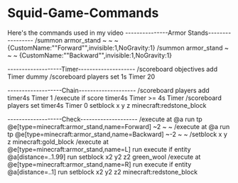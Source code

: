# Squid-Game-Commands
Here's the commands used in my video
---------------Armor Stands-----------------
/summon armor_stand ~ ~ ~ {CustomName:"\"Forward\"",invisible:1,NoGravity:1}
/summon armor_stand ~ ~ ~ {CustomName:"\"Backward\"",invisible:1,NoGravity:1}

-------------------Timer--------------------
/scoreboard objectives add Timer dummy
/scoreboard players set 1s Timer 20

-------------------Chain--------------------
/scoreboard players add timer4s Timer 1
/execute if score timer4s Timer >= 4s Timer
/scoreboard players set timer4s Timer 0
setblock x y z minecraft:redstone_block

-------------------Check--------------------
/execute at @a run tp @e[type=minecraft:armor_stand,name=Forward] ~2 ~ ~
/execute at @a run tp @e[type=minecraft:armor_stand,name=Backward] ~-2 ~ ~
/setblock x y z minecraft:gold_block
/execute at @e[type=minecraft:armor_stand,name=L] run execute if entity @a[distance=..1.99] run setblock x2 y2 z2 green_wool
/execute at @e[type=minecraft:armor_stand,name=R] run execute if entity @a[distance=..1] run setblock x2 y2 z2 minecraft:redstone_block


